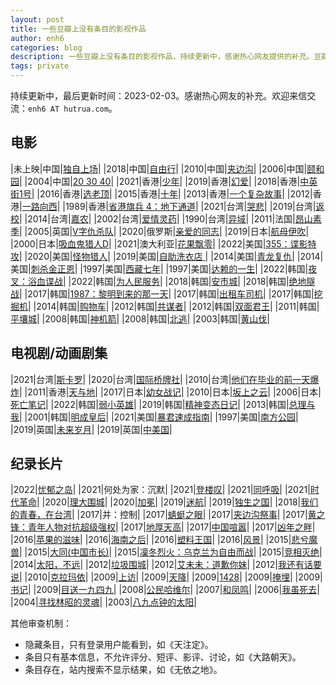 ```yaml
---
layout: post
title: 一些豆瓣上没有条目的影视作品
author: enh6
categories: blog
description: 一些豆瓣上没有条目的影视作品，持续更新中，感谢热心网友提供的补充。豆瓣，页面，词条，条目，封杀，屏蔽，删除，404，消失，下架，搜不到，没有，被删，审查，被禁，禁片。
tags: private
---
```


持续更新中，最后更新时间：2023-02-03。感谢热心网友的补充。欢迎来信交流：`enh6 AT hutrua.com`。

## 电影

|未上映|中国|[独自上场](https://www.imdb.com/title/tt9150572/)|
|2018|中国|[自由行](https://www.imdb.com/title/tt8731042/)|
|2010|中国|[夹边沟](https://www.imdb.com/title/tt1723112/)|
|2006|中国|[颐和园](https://www.imdb.com/title/tt0794374/)|
|2004|中国|[20 30 40](https://www.imdb.com/title/tt0397229/)|
|2021|香港|[少年](https://www.imdb.com/title/tt15743130/)|
|2019|香港|[幻爱](https://www.imdb.com/title/tt11810546/)|
|2018|香港|[中英街1号](https://www.imdb.com/title/tt7473032/)|
|2016|香港|[选老顶](https://www.imdb.com/title/tt5609302/)|
|2015|香港|[十年](https://www.imdb.com/title/tt5269560/)|
|2013|香港|[一个复杂故事](https://www.imdb.com/title/tt3503902/)|
|2012|香港|[一路向西](https://www.imdb.com/title/tt2370792/)|
|1989|香港|[省港旗兵 4：地下通道](https://www.imdb.com/title/tt0103162/)|
|2021|台湾|[哭悲](https://www.imdb.com/title/tt13872248/)|
|2019|台湾|[返校](https://www.imdb.com/title/tt10805432/)|
|2014|台湾|[嘉农](https://www.imdb.com/title/tt2247566/)|
|2002|台湾|[爱情灵药](https://www.imdb.com/title/tt0373718/)|
|1990|台湾|[异域](https://www.imdb.com/title/tt0100987/)|
|2011|法国|[昂山素季](https://www.imdb.com/title/tt1802197/)|
|2005|英国|[V字仇杀队](https://www.imdb.com/title/tt0434409/)|
|2020|俄罗斯|[亲爱的同志](https://www.imdb.com/title/tt10796286/)|
|2019|日本|[航母伊吹](https://www.imdb.com/title/tt8649224/)|
|2000|日本|[吸血鬼猎人D](https://www.imdb.com/title/tt0216651/)|
|2021|澳大利亚|[花果飘零](https://www.imdb.com/title/tt15575176/)|
|2022|美国|[355：谍影特攻](https://www.imdb.com/title/tt8356942/)|
|2020|美国|[怪物猎人](https://www.imdb.com/title/tt6475714/)|
|2019|美国|[自助洗衣店 ](https://www.imdb.com/title/tt5865326/)|
|2014|美国|[青龙复仇](https://www.imdb.com/title/tt1396523/)|
|2014|美国|[刺杀金正恩](https://www.imdb.com/title/tt2788710/)|
|1997|美国|[西藏七年](https://www.imdb.com/title/tt0120102/)|
|1997|美国|[达赖的一生](https://www.imdb.com/title/tt0119485/)|
|2022|韩国|[夜叉：浴血谍战](https://www.imdb.com/title/tt12663250/)|
|2022|韩国|[为人民服务](https://www.imdb.com/title/tt18372308/)|
|2018|韩国|[安市城](https://www.imdb.com/title/tt6931414/)|
|2018|韩国|[绝地隧战](https://www.imdb.com/title/tt7156436/)|
|2017|韩国|[1987：黎明到来的那一天](https://www.imdb.com/title/tt6493286/)|
|2017|韩国|[出租车司机](https://www.imdb.com/title/tt6878038/)|
|2017|韩国|[挖掘机](https://www.imdb.com/title/tt7506740/)|
|2014|韩国|[购物车](https://www.imdb.com/title/tt3953834/)|
|2012|韩国|[共谋者](https://www.imdb.com/title/tt2308860/)|
|2012|韩国|[双面君王](https://www.imdb.com/title/tt2290840/)|
|2011|韩国|[平壤城](https://www.imdb.com/title/tt1832438/)|
|2008|韩国|[神机箭](https://www.imdb.com/title/tt1185594/)|
|2008|韩国|[北逃](https://www.imdb.com/title/tt1133922/)|
|2003|韩国|[黄山伐](https://www.imdb.com/title/tt0378078/)|

## 电视剧/动画剧集

|2021|台湾|[斯卡罗](https://www.imdb.com/title/tt15207176/)|
|2020|台湾|[国际桥牌社](https://www.imdb.com/title/tt11820476/)|
|2010|台湾|[他们在毕业的前一天爆炸](https://www.imdb.com/title/tt1813893/)|
|2011|香港|[天与地](https://www.imdb.com/title/tt2165489/)|
|2017|日本|[幼女战记](https://www.imdb.com/title/tt6455986/)|
|2010|日本|[坂上之云](https://www.imdb.com/title/tt1562754/)|
|2006|日本|[死亡笔记](https://www.imdb.com/title/tt0877057/)|
|2022|韩国|[弱小英雄](https://www.imdb.com/title/tt20234568/)|
|2019|韩国|[精神变态日记](https://www.imdb.com/title/tt11133466/)|
|2013|韩国|[总理与我](https://www.imdb.com/title/tt3284102/)|
|2001|韩国|[明成皇后](https://www.imdb.com/title/tt2288116/)|
|2021|美国|[暴君速成指南](https://www.imdb.com/title/tt14832996/)|
|1997|美国|[南方公园](https://www.imdb.com/title/tt0121955/)|
|2019|英国|[未来岁月](https://www.imdb.com/title/tt8694364/)|
|2019|英国|[中美国](https://www.imdb.com/title/tt7948996/)|

## 纪录长片

|2022|[忧郁之岛](https://www.imdb.com/title/tt15282802/)|
|2021|何处为家：沉默|
|2021|[登楼叹](https://www.imdb.com/title/tt14505430/)|
|2021|[同呼吸](https://www.imdb.com/title/tt13648230/)|
|2021|[时代革命](https://www.imdb.com/title/tt15049118/)|
|2020|[理大围城](https://www.imdb.com/title/tt14266320/)|
|2020|[加冕](https://www.imdb.com/title/tt12935000/)|
|2019|[迷航](https://www.imdb.com/title/tt13236440/)|
|2019|[独生之国](https://www.imdb.com/title/tt8923482/)|
|2018|[我们的青春，在台湾](https://www.imdb.com/title/tt8711506/)|
|2017|并：控制|
|2017|[蜻蜓之眼](https://www.imdb.com/title/tt6576482/)|
|2017|[夹边沟祭事](https://www.imdb.com/title/tt7877136/)|
|2017|[黄之锋：青年人物对抗超级强权](https://www.imdb.com/title/tt6333072/)|
|2017|[地厚天高](https://www.imdb.com/title/tt7875626/)|
|2017|[中国喧嚣](https://www.imdb.com/title/tt7215388/)|
|2017|[凶年之畔](https://www.imdb.com/title/tt6433144/)|
|2016|[苹果的滋味](https://www.imdb.com/title/tt5890754/)|
|2016|[海南之后](https://www.imdb.com/title/tt4079902/)|
|2016|[塑料王国](https://www.imdb.com/title/tt6090264/)|
|2016|[风景](https://www.imdb.com/title/tt6021632/)|
|2015|[悲兮魔兽](https://www.imdb.com/title/tt4901304/)|
|2015|[大同(中国市长)](https://www.imdb.com/title/tt4056808/)|
|2015|[凜冬烈火：乌克兰为自由而战](https://www.imdb.com/title/tt4908644/)|
|2015|[竞相灭绝](https://www.imdb.com/title/tt1618448/)|
|2014|[太阳，不远](https://www.imdb.com/title/tt4805912/)|
|2012|[垃圾围城](https://www.imdb.com/title/tt1980046/)|
|2012|[艾未未：道歉你妹](https://www.imdb.com/title/tt1845773/)|
|2012|[我还有话要说](https://www.imdb.com/title/tt2164662/)|
|2010|[克拉玛依](https://www.imdb.com/title/tt1720130/)|
|2009|[上访](https://www.imdb.com/title/tt1426381/)|
|2009|[天降](https://www.imdb.com/title/tt2136916/)|
|2009|[1428](https://www.imdb.com/title/tt1500679/)|
|2009|[掩埋](https://www.imdb.com/title/tt4370770/)|
|2009|[书记](https://www.imdb.com/title/tt1859619/)|
|2009|[目送一九四九](https://www.imdb.com/title/tt11335010/)|
|2008|[公民哈维尔](https://www.imdb.com/title/tt0843329/)|
|2007|[和凤鸣](https://www.imdb.com/title/tt1032880/)|
|2006|[我虽死去](https://www.imdb.com/title/tt1666814/)|
|2004|[寻找林昭的灵魂](https://www.imdb.com/title/tt6083394/)|
|2003|[八九点钟的太阳](https://www.imdb.com/title/tt0381430/)|

其他审查机制：
- 隐藏条目，只有登录用户能看到，如《天注定》。
- 条目只有基本信息，不允许评分、短评、影评、讨论，如《大路朝天》。
- 条目存在，站内搜索不显示结果，如《无依之地》。
